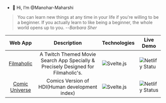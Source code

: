 - 👋 Hi, I’m @Manohar-Maharshi

> You can learn new things at any time in your life if you're willing to be a beginner. If you actually learn to like being a beginner, the whole world opens up to you.  --_Barbara Sher_

|                                 Web App                                	|                                    Description                                    	| Technologies                                                                                               	| Live Demo                                                                                                   	|
|:----------------------------------------------------------------------:	|:---------------------------------------------------------------------------------:	|------------------------------------------------------------------------------------------------------------	|-------------------------------------------------------------------------------------------------------------	|
| [Filmaholic](https://github.com/Manohar-Maharshi/Filmaholic-SvelteApp) 	| A Twitch Themed Movie Search App Specially & Precisely Designed for Filmaholic's. 	| ![Svelte.js](https://img.shields.io/badge/Svelte-4A4A55?style=for-the-badge&logo=svelte&logoColor=FF3E00`) 	| ![Netlify Statu](https://api.netlify.com/api/v1/badges/8bd4c009-72a4-4bc1-80bc-a82a721c9850/deploy-status)  	|
|  [Comic Universe](https://github.com/Manohar-Maharshi/Comic-Universe)  	|                   Comics Version of HDI(Human development index)                  	| ![Svelte.js](https://img.shields.io/badge/Svelte-4A4A55?style=for-the-badge&logo=svelte&logoColor=FF3E00`) 	| ![Netlify Status](https://api.netlify.com/api/v1/badges/c7eddda7-4c06-4d37-8581-cedab40d86b6/deploy-status) 	|
